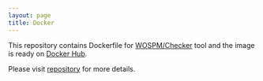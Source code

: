 ```yaml
---
layout: page
title: Docker
---
```


This repository contains Dockerfile for [WOSPM/Checker](/checker/) tool and the image is ready on [Docker Hub](https://hub.docker.com/r/wospm/checker). 

Please visit [repository](https://github.com/WOSPM/docker) for more details.
